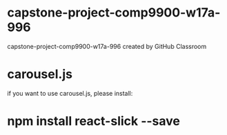 # capstone-project-comp9900-w17a-996

capstone-project-comp9900-w17a-996 created by GitHub Classroom

# carousel.js

if you want to use carousel.js, please install:

# npm install react-slick --save



